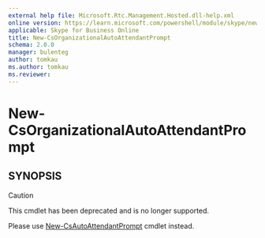 ```yaml
---
external help file: Microsoft.Rtc.Management.Hosted.dll-help.xml
online version: https://learn.microsoft.com/powershell/module/skype/new-csorganizationalautoattendantprompt
applicable: Skype for Business Online
title: New-CsOrganizationalAutoAttendantPrompt
schema: 2.0.0
manager: bulenteg
author: tomkau
ms.author: tomkau
ms.reviewer:
---
```


# New-CsOrganizationalAutoAttendantPrompt

## SYNOPSIS
> [!CAUTION]
> This cmdlet has been deprecated and is no longer supported.
> 
> Please use [New-CsAutoAttendantPrompt](New-CsAutoAttendantPrompt.md) cmdlet instead.
